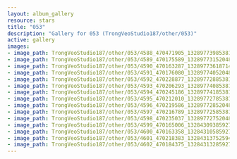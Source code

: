 ```yaml
---
layout: album_gallery
resource: stars
title: "053"
description: "Gallery for 053 (TrongVeoStudio187/other/053)"
active: gallery
images:
- image_path: TrongVeoStudio187/other/053/4588_470471905_1328977398538147_840622128655727892_n.jpg
- image_path: TrongVeoStudio187/other/053/4589_470175589_1328977315204822_6546996703769849615_n.jpg
- image_path: TrongVeoStudio187/other/053/4590_470163287_1328977361871484_3740090174299684371_n.jpg
- image_path: TrongVeoStudio187/other/053/4591_470176080_1328977405204813_7127778076612492663_n.jpg
- image_path: TrongVeoStudio187/other/053/4592_470228877_1328977288538158_5324586304915288089_n.jpg
- image_path: TrongVeoStudio187/other/053/4593_470206293_1328977408538146_2452639812520363990_n.jpg
- image_path: TrongVeoStudio187/other/053/4594_470245186_1328977418538145_2277065405137072595_n.jpg
- image_path: TrongVeoStudio187/other/053/4595_470212010_1328977278538159_3605606389913294418_n.jpg
- image_path: TrongVeoStudio187/other/053/4596_470219586_1328977285204825_6399712492474510918_n.jpg
- image_path: TrongVeoStudio187/other/053/4597_470216789_1328977258538161_2557931764124823389_n.jpg
- image_path: TrongVeoStudio187/other/053/4598_470235037_1328977275204826_7650111848820129917_n.jpg
- image_path: TrongVeoStudio187/other/053/4599_470165006_1328430938592793_5904176765088987709_n.jpg
- image_path: TrongVeoStudio187/other/053/4600_470163358_1328431058592781_5501844352377993289_n.jpg
- image_path: TrongVeoStudio187/other/053/4601_470218383_1328431375259416_731730981077141764_n.jpg
- image_path: TrongVeoStudio187/other/053/4602_470184375_1328431328592754_1309890186346302249_n.jpg
---
```


